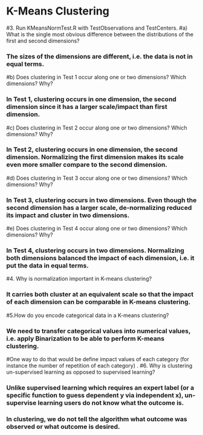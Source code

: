 K-Means Clustering
============================
#3. Run KMeansNormTest.R with TestObservations and TestCenters. 
#a) What is the single most obvious difference between the distributions of the first and second dimensions?
### The sizes of the dimensions are different, i.e. the data is not in equal terms.
#b) Does clustering in Test 1 occur along one or two dimensions? Which dimensions? Why?
### In Test 1, clustering occurs in one dimension, the second dimension since it has a larger scale/impact than first dimension. 
#c) Does clustering in Test 2 occur along one or two dimensions? Which dimensions? Why?
### In Test 2, clustering occurs in one dimension, the second dimension. Normalizing the first dimension makes its scale even more smaller compare to the second dimension. 
#d) Does clustering in Test 3 occur along one or two dimensions? Which dimensions? Why?
### In Test 3, clustering occurs in two dimensions. Even though the second dimension has a larger scale, de-normalizing reduced its impact and cluster in two dimensions.
#e) Does clustering in Test 4 occur along one or two dimensions? Which dimensions? Why?
### In Test 4, clustering occurs in two dimensions. Normalizing both dimensions balanced the impact of each dimension, i.e. it put the data in equal terms.
#4. Why is normalization important in K-means clustering? 
### It carries both cluster at an equivalent scale so that the impact of each dimension can be comparable in K-means clustering.
#5.How do you encode categorical data in a K-means clustering? 
### We need to transfer categorical values into numerical values, i.e. apply Binarization to be able to perform K-means clustering. 
#One way to do that would be define impact values of each category (for instance the number of repetition of each category) .
#6. Why is clustering un-supervised learning as opposed to supervised learning? 
### Unlike supervised learning which requires an expert label (or a specific function to guess dependent y via independent x), un-supervise learning users do not know what the outcome is.
### In clustering, we do not tell the algorithm what outcome was observed or what outcome is desired.
